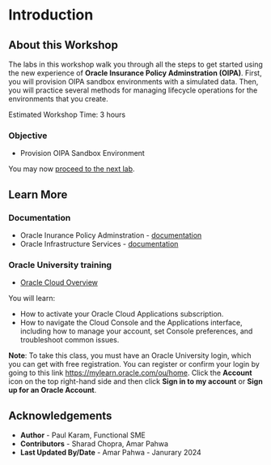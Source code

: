 # Introduction

## About this Workshop

The labs in this workshop walk you through all the steps to get started using the new experience of **Oracle Insurance Policy Adminstration (OIPA)**. First, you will provision OIPA sandbox environments with a simulated data. Then, you will practice several methods for managing lifecycle operations for the environments that you create.

Estimated Workshop Time: 3 hours 

### Objective
* Provision OIPA Sandbox Environment


You may now [proceed to the next lab](#next).

## Learn More

###  Documentation
- Oracle Inurance Policy Adminstration - [documentation](https://www.oracle.com/financial-services/insurance/life-annuity/
)
- Oracle Infrastructure Services - [documentation](https://docs.oracle.com/en-us/iaas/Content/services.htm)

### Oracle University training

- [Oracle Cloud Overview](https://mylearn.oracle.com/ou/learning-path/oracle-cloud-overview/115954)



You will learn:
- How to activate your Oracle Cloud Applications subscription.
- How to navigate the Cloud Console and the Applications interface, including how to manage your account, set Console preferences, and troubleshoot common issues.


**Note**: To take this class, you must have an Oracle University login, which you can get with free registration. You can register or confirm your login by going to this link https://mylearn.oracle.com/ou/home. Click the **Account** icon on the top right-hand side and then click **Sign in to my account** or **Sign up for an Oracle Account**.

## Acknowledgements
* **Author** - Paul Karam, Functional SME
* **Contributors** -  Sharad Chopra, Amar Pahwa
* **Last Updated By/Date** - Amar Pahwa - Janurary 2024